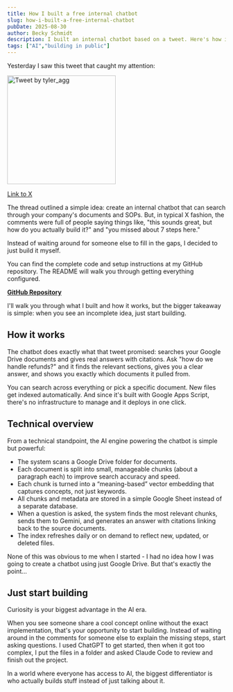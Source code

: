 ```yaml
---
title: How I built a free internal chatbot
slug: how-i-built-a-free-internal-chatbot
pubDate: 2025-08-30
author: Becky Schmidt
description: I built an internal chatbot based on a tweet. Here's how it works and why you should just start building when you see cool ideas that aren't fully explained.
tags: ["AI","building in public"]
---
```

Yesterday I saw this tweet that caught my attention:

<img src="/ChatbotTweet.png" alt="Tweet by tyler_agg" width="250" style="height:auto;" />

[Link to X](https://x.com/tyler_agg/status/1961491485591048218?s=12) 

The thread outlined a simple idea: create an internal chatbot that can search through your company's documents and SOPs. But, in typical X fashion, the comments were full of people saying things like, "this sounds great, but how do you actually build it?" and "you missed about 7 steps here."

Instead of waiting around for someone else to fill in the gaps, I decided to just build it myself.

You can find the complete code and setup instructions at my GitHub repository. The README will walk you through getting everything configured.

[**GitHub Repository**](https://github.com/bschm0622/google-drive-chatbot)

I'll walk you through what I built and how it works, but the bigger takeaway is simple: when you see an incomplete idea, just start building.

## How it works

The chatbot does exactly what that tweet promised: searches your Google Drive documents and gives real answers with citations. Ask "how do we handle refunds?" and it finds the relevant sections, gives you a clear answer, and shows you exactly which documents it pulled from.

You can search across everything or pick a specific document. New files get indexed automatically. And since it's built with Google Apps Script, there's no infrastructure to manage and it deploys in one click.

## Technical overview

From a technical standpoint, the AI engine powering the chatbot is simple but powerful:

* The system scans a Google Drive folder for documents.  
* Each document is split into small, manageable chunks (about a paragraph each) to improve search accuracy and speed.  
* Each chunk is turned into a “meaning-based” vector embedding that captures concepts, not just keywords.  
* All chunks and metadata are stored in a simple Google Sheet instead of a separate database.  
* When a question is asked, the system finds the most relevant chunks, sends them to Gemini, and generates an answer with citations linking back to the source documents.  
* The index refreshes daily or on demand to reflect new, updated, or deleted files.

None of this was obvious to me when I started \- I had no idea how I was going to create a chatbot using just Google Drive. But that's exactly the point...

## Just start building

Curiosity is your biggest advantage in the AI era.

When you see someone share a cool concept online without the exact implementation, that's your opportunity to start building. Instead of waiting around in the comments for someone else to explain the missing steps, start asking questions. I used ChatGPT to get started, then when it got too complex, I put the files in a folder and asked Claude Code to review and finish out the project.

In a world where everyone has access to AI, the biggest differentiator is who actually builds stuff instead of just talking about it.
